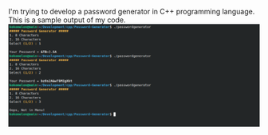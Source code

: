 I'm trying to develop a password generator in C++ programming language. <br>
This is a sample output of my code. <br>
![sample-output](./image/sample-output.png)

